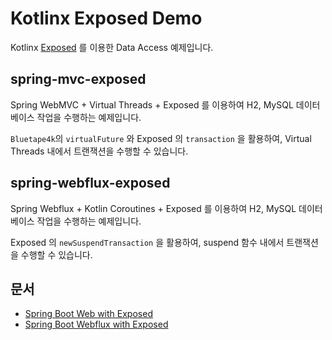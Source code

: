 # Kotlinx Exposed Demo

Kotlinx [Exposed](https://github.com/JetBrains/Exposed) 를 이용한 Data Access 예제입니다.

## spring-mvc-exposed

Spring WebMVC + Virtual Threads + Exposed 를 이용하여 H2, MySQL 데이터베이스 작업을 수행하는 예제입니다.

`Bluetape4k`의 `virtualFuture` 와 Exposed 의 `transaction` 을 활용하여, Virtual Threads 내에서 트랜잭션을 수행할 수 있습니다.

## spring-webflux-exposed

Spring Webflux + Kotlin Coroutines + Exposed 를 이용하여 H2, MySQL 데이터베이스 작업을 수행하는 예제입니다.

Exposed 의 `newSuspendTransaction` 을 활용하여, suspend 함수 내에서 트랜잭션을 수행할 수 있습니다.

## 문서

* [Spring Boot Web with Exposed](https://debop.notion.site/Spring-Boot-Web-with-Exposed-1ad2744526b0807f86a1eaaeb4c6baae)
* [Spring Boot Webflux with Exposed](https://debop.notion.site/Spring-Boot-Webflux-with-Exposed-1ad2744526b080db95adc241f749db58)
